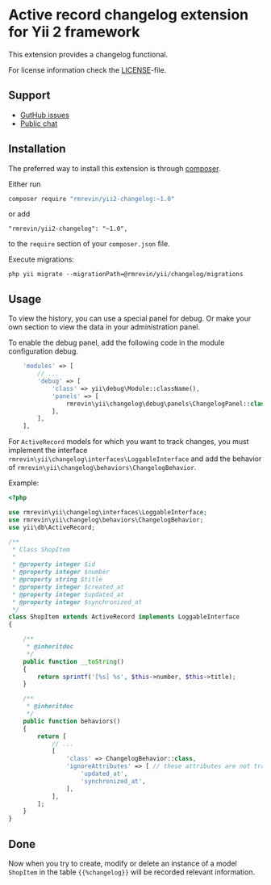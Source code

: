 Active record changelog extension for Yii 2 framework
=====================================================

This extension provides a changelog functional.

For license information check the [LICENSE](https://github.com/rmrevin/yii2-changelog/blob/master/LICENSE)-file.

Support
-------
* [GutHub issues](https://github.com/rmrevin/yii2-changelog/issues)
* [Public chat](https://gitter.im/rmrevin/support)

Installation
------------

The preferred way to install this extension is through [composer](https://getcomposer.org/).

Either run

```bash
composer require "rmrevin/yii2-changelog:~1.0"
```

or add

```
"rmrevin/yii2-changelog": "~1.0",
```

to the `require` section of your `composer.json` file.

Execute migrations:
```
php yii migrate --migrationPath=@rmrevin/yii/changelog/migrations
```

Usage
-----

To view the history, you can use a special panel for debug.
Or make your own section to view the data in your administration panel.

To enable the debug panel, add the following code in the module configuration debug.
```php
    'modules' => [
        // ...
        'debug' => [
            'class' => yii\debug\Module::className(),
            'panels' => [
                rmrevin\yii\changelog\debug\panels\ChangelogPanel::class,
            ],
        ],
    ],

```

For `ActiveRecord` models for which you want to track changes,
you must implement the interface `rmrevin\yii\changelog\interfaces\LoggableInterface`
and add the behavior of `rmrevin\yii\changelog\behaviors\ChangelogBehavior`.

Example:
```php
<?php

use rmrevin\yii\changelog\interfaces\LoggableInterface;
use rmrevin\yii\changelog\behaviors\ChangelogBehavior;
use yii\db\ActiveRecord;

/**
 * Class ShopItem
 *
 * @property integer $id
 * @property integer $number
 * @property string $title
 * @property integer $created_at
 * @property integer $updated_at
 * @property integer $synchronized_at
 */
class ShopItem extends ActiveRecord implements LoggableInterface
{

    /**
     * @inheritdoc
     */
    public function __toString()
    {
        return sprintf('[%s] %s', $this->number, $this->title);
    }

    /**
     * @inheritdoc
     */
    public function behaviors()
    {
        return [
            // ...
            [
                'class' => ChangelogBehavior::class,
                'ignoreAttributes' => [ // these attributes are not tracked
                    'updated_at',
                    'synchronized_at',
                ],
            ],
        ];
    }
}
```

Done
----
Now when you try to create, modify or delete an instance of a model `ShopItem`
in the table `{{%changelog}}` will be recorded relevant information.
